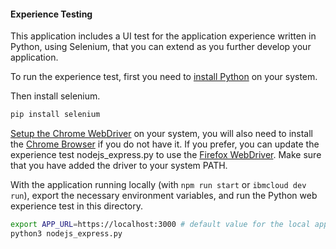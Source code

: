#### Experience Testing

This application includes a UI test for the application experience written in Python, using Selenium, that you can extend as you further develop your application.

To run the experience test, first you need to [install Python](https://www.python.org/downloads/) on your system.

Then install selenium.
```bash
pip install selenium
```
[Setup the Chrome WebDriver](https://chromedriver.chromium.org/getting-started) on your system, you will also need to install the [Chrome Browser](https://www.google.com/chrome/) if you do not have it. If you prefer, you can update the experience test nodejs_express.py to use the [Firefox WebDriver](https://developer.mozilla.org/en-US/docs/Web/WebDriver). Make sure that you have added the driver to your system PATH.

With the application running locally (with `npm run start` or `ibmcloud dev run`), export the necessary environment variables, and run the Python web experience test in this directory.
```bash
export APP_URL=https://localhost:3000 # default value for the local application
python3 nodejs_express.py
```
